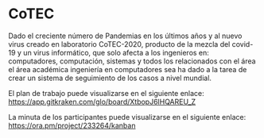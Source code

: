 # CoTEC
Dado el creciente número de Pandemias en los últimos años y al nuevo virus creado en laboratorio CoTEC-2020, producto de la mezcla del covid-19 y un virus informático, que solo afecta a los ingenieros en: computadores, computación, sistemas y todos los relacionados con el área el área académica ingeniería en computadores sea ha dado a la tarea de crear un sistema de seguimiento de los casos a nivel mundial.

El plan de trabajo puede visualizarse en el siguiente enlace: https://app.gitkraken.com/glo/board/XtbopJ6lHQAREU_Z

La minuta de los participantes puede visualizarse en el siguiente enlace: https://ora.pm/project/233264/kanban

